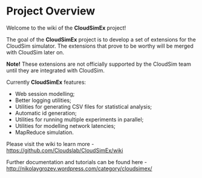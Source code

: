 # Project Overview

Welcome to the wiki of the **CloudSimEx** project!

The goal of the **CloudSimEx** project is to develop a set of extensions for the CloudSim simulator. The extensions that prove to be worthy will be merged with CloudSim later on.

**Note!** These extensions are not officially supported by the CloudSim team until they are integrated with CloudSim.

Currently **CloudSimEx** features:

* Web session modelling; 
* Better logging utilities; 
* Utilities for generating CSV files for statistical analysis; 
* Automatic id generation;
* Utilities for running multiple experiments in parallel;
* Utilities for modelling network latencies;
* MapReduce simulation.

Please visit the wiki to learn more - https://github.com/Cloudslab/CloudSimEx/wiki

Further documentation and tutorials can be found here - http://nikolaygrozev.wordpress.com/category/cloudsimex/

